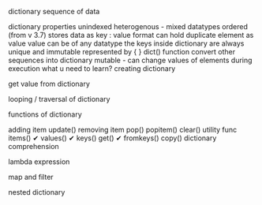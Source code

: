 dictionary
sequence of data

dictionary properties
unindexed
heterogenous - mixed datatypes
ordered (from v 3.7)
stores data as key : value format
can hold duplicate element as value
value can be of any datatype
the keys inside dictionary are always unique and immutable
represented by { }
dict() function convert other sequences into dictionary
mutable - can change values of elements during execution
what u need to learn?
creating dictionary

get value from dictionary

looping / traversal of dictionary

functions of dictionary

adding item
update()
removing item
pop()
popitem()
clear()
utility func
items() ✔
values() ✔
keys()
get() ✔
fromkeys()
copy()
dictionary comprehension

lambda expression

map and filter

nested dictionary